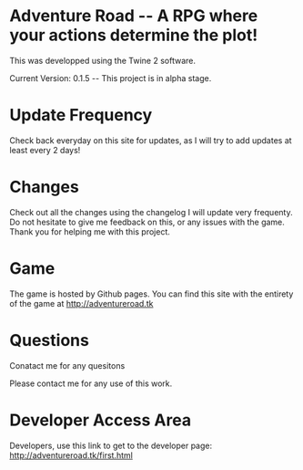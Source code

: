 # Adventure Road --  A RPG where your actions determine the plot!

This was developped using the Twine 2 software.

Current Version: 0.1.5 -- This project is in alpha stage.

# Update Frequency
Check back everyday on this site for updates, as I will try to add updates at least every 2 days!

# Changes

Check out all the changes using the changelog I will update very frequenty.
Do not hesitate to give me feedback on this, or any issues with the game. Thank you for helping me with this project.
 
# Game

The game is hosted by Github pages. You can find this site with the entirety of the game at http://adventureroad.tk
 
# Questions
 
 Conatact me for any quesitons
 
 Please contact me for any use of this work.
 
# Developer Access Area

Developers, use this link to get to the developer page: http://adventureroad.tk/first.html
 
 


